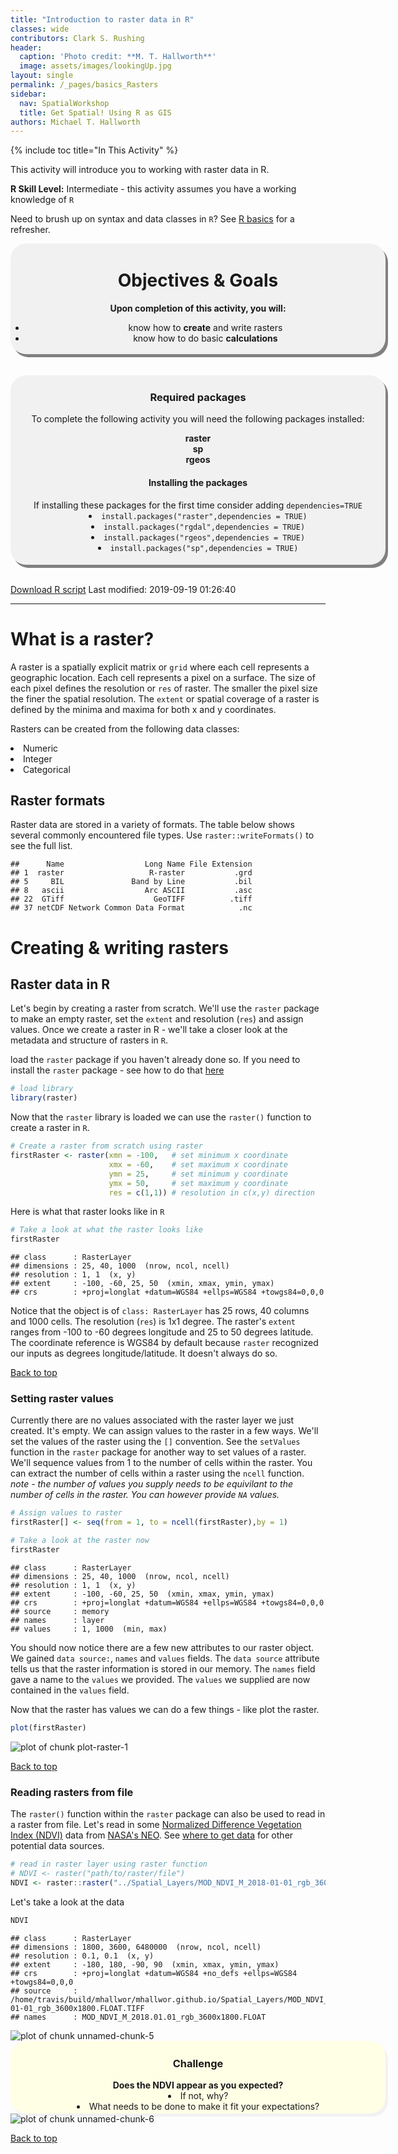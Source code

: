 ```yaml
---
title: "Introduction to raster data in R"
classes: wide
contributors: Clark S. Rushing
header:
  caption: 'Photo credit: **M. T. Hallworth**'
  image: assets/images/lookingUp.jpg
layout: single
permalink: /_pages/basics_Rasters
sidebar:
  nav: SpatialWorkshop
  title: Get Spatial! Using R as GIS
authors: Michael T. Hallworth
---
```

<a name="TOP"></a>

{% include toc title="In This Activity" %}


This activity will introduce you to working with raster data in R.

**R Skill Level:** Intermediate - this activity assumes you have a working knowledge of `R` 

Need to brush up on syntax and data classes in `R`? See <a href= "{{ site.baseurl }}/_pages/R_basics" target = "_blank">R basics</a> for a refresher.

<div style="background-color:rgba(0, 0, 0, 0.0470588); border-radius: 25px; text-align:center; vertical-align: middle; padding:3px 0; width: 600px; margin: auto; box-shadow: 4px 5px gray;">

<h1>Objectives & Goals</h1>      
<b>Upon completion of this activity, you will:</b>
<ul>
<li>know how to <strong>create</strong> and write rasters</li>   
<li>know how to do basic <strong>calculations</strong></li>
</ul>
</div>

<br>
<br>
<a name="install.packages"></a>
<div style="background-color:rgba(0, 1, 1, 0.0470588); border-radius: 25px; text-align:center; vertical-align: middle; padding:2px 0; width: 600px; margin: auto; box-shadow: 4px 5px gray;">

<h3> Required packages</h3> 
To complete the following activity you will need the following packages installed:

<strong>raster</strong>                  
<strong>sp</strong>        
<strong>rgeos</strong>            
  
<h4>Installing the packages</h4>     
If installing these packages for the first time consider adding <code>dependencies=TRUE</code>        

<li><code>install.packages("raster",dependencies = TRUE)</code></li>
<li><code>install.packages("rgdal",dependencies = TRUE)</code></li>
<li><code>install.packages("rgeos",dependencies = TRUE)</code></li>
<li><code>install.packages("sp",dependencies = TRUE)</code></li>
<br> 
</div>
        
<br>

<a href="https://raw.githubusercontent.com/mhallwor/mhallwor.github.io/develop/Rscripts/basics_Rasters.R" target="_blank" class="btn btn--info">Download R script</a> Last modified: 2019-09-19 01:26:40

<hr> 

# What is a raster?    
A raster is a spatially explicit matrix or `grid` where each cell represents a geographic location. Each cell represents a pixel on a surface. The size of each pixel defines the resolution or `res` of raster. The smaller the pixel size the finer the spatial resolution. The `extent` or spatial coverage of a raster is defined by the minima and maxima for both x and y coordinates.

Rasters can be created from the following data classes:
<ui>
<li> Numeric </li>
<li> Integer </li>
<li> Categorical </li>
</ui>

## Raster formats 
Raster data are stored in a variety of formats. The table below shows several commonly encountered file types. Use <code>raster::writeFormats()</code> to see the full list. 


```
##      Name                  Long Name File Extension
## 1  raster                   R-raster           .grd
## 5     BIL               Band by Line           .bil
## 8   ascii                  Arc ASCII           .asc
## 22  GTiff                    GeoTIFF          .tiff
## 37 netCDF Network Common Data Format            .nc
```

# Creating & writing rasters   
## Raster data in R
Let's begin by creating a raster from scratch. We'll use the `raster` package to make an empty raster, set the `extent` and resolution (`res`) and assign values. Once we create a raster in R - we'll take a closer look at the metadata and structure of rasters in `R`.

load the `raster` package if you haven't already done so. If you need to install the `raster` package - see how to do that [here](#install.packages)

```r
# load library
library(raster)
```

Now that the `raster` library is loaded we can use the `raster()` function to create a raster in `R`. 

```r
# Create a raster from scratch using raster
firstRaster <- raster(xmn = -100,   # set minimum x coordinate
                      xmx = -60,    # set maximum x coordinate
                      ymn = 25,     # set minimum y coordinate
                      ymx = 50,     # set maximum y coordinate
                      res = c(1,1)) # resolution in c(x,y) direction
```

Here is what that raster looks like in `R`

```r
# Take a look at what the raster looks like
firstRaster
```

```
## class      : RasterLayer 
## dimensions : 25, 40, 1000  (nrow, ncol, ncell)
## resolution : 1, 1  (x, y)
## extent     : -100, -60, 25, 50  (xmin, xmax, ymin, ymax)
## crs        : +proj=longlat +datum=WGS84 +ellps=WGS84 +towgs84=0,0,0
```
Notice that the object is of `class: RasterLayer` has 25 rows, 40 columns and 1000 cells. The resolution (`res`) is 1x1 degree. The raster's `extent` ranges from -100 to -60 degrees longitude and 25 to 50 degrees latitude. The coordinate reference is WGS84 by default because `raster` recognized our inputs as degrees longitude/latitude. It doesn't always do so. 

<a href="#TOP">Back to top</a>

### Setting raster values
Currently there are no values associated with the raster layer we just created. It's empty. We can assign values to the raster in a few ways. We'll set the values of the raster using the `[]` convention. See the `setValues` function in the `raster` package for another way to set values of a raster. We'll sequence values from 1 to the number of cells within the raster. You can extract the number of cells within a raster using the `ncell` function.   
*note - the number of values you supply needs to be equivilant to the number of cells in the raster. You can however provide `NA` values.*

```r
# Assign values to raster 
firstRaster[] <- seq(from = 1, to = ncell(firstRaster),by = 1)

# Take a look at the raster now
firstRaster
```

```
## class      : RasterLayer 
## dimensions : 25, 40, 1000  (nrow, ncol, ncell)
## resolution : 1, 1  (x, y)
## extent     : -100, -60, 25, 50  (xmin, xmax, ymin, ymax)
## crs        : +proj=longlat +datum=WGS84 +ellps=WGS84 +towgs84=0,0,0 
## source     : memory
## names      : layer 
## values     : 1, 1000  (min, max)
```

You should now notice there are a few new attributes to our raster object. We gained `data source:`, `names` and `values` fields. The `data source` attribute tells us that the raster information is stored in our memory. The `names` field gave a name to the `values` we provided. The `values` we supplied are now contained in the `values` field. 

Now that the raster has values we can do a few things - like plot the raster.

```r
plot(firstRaster)
```

<img src="/figure/pages/basics_Rasters/plot-raster-1-1.png" title="plot of chunk plot-raster-1" alt="plot of chunk plot-raster-1" style="display: block; margin: auto;" />

<a href="#TOP">Back to top</a>

### Reading rasters from file

The `raster()` function within the `raster` package can also be used to read in a raster from file. Let's read in some <a href = "https://neo.sci.gsfc.nasa.gov/view.php?datasetId=MOD_NDVI_M&date=2018-01-01" target="_blank">Normalized Difference Vegetation Index (NDVI)</a> data from <a href="https://neo.sci.gsfc.nasa.gov/" target="_blank">NASA's NEO</a>. See <a href = "https://mhallwor.github.io/_pages/whereToGetData.html" target = "_blank">where to get data</a> for other potential data sources. 


```r
# read in raster layer using raster function
# NDVI <- raster("path/to/raster/file")
NDVI <- raster::raster("../Spatial_Layers/MOD_NDVI_M_2018-01-01_rgb_3600x1800.FLOAT.TIFF")
```

Let's take a look at the data

```r
NDVI
```

```
## class      : RasterLayer 
## dimensions : 1800, 3600, 6480000  (nrow, ncol, ncell)
## resolution : 0.1, 0.1  (x, y)
## extent     : -180, 180, -90, 90  (xmin, xmax, ymin, ymax)
## crs        : +proj=longlat +datum=WGS84 +no_defs +ellps=WGS84 +towgs84=0,0,0 
## source     : /home/travis/build/mhallwor/mhallwor.github.io/Spatial_Layers/MOD_NDVI_M_2018-01-01_rgb_3600x1800.FLOAT.TIFF 
## names      : MOD_NDVI_M_2018.01.01_rgb_3600x1800.FLOAT
```

<img src="/figure/pages/basics_Rasters/unnamed-chunk-5-1.png" title="plot of chunk unnamed-chunk-5" alt="plot of chunk unnamed-chunk-5" style="display: block; margin: auto;" />
<div style="background-color: #ffffe6; border-radius: 25px; text-align:center; vertical-align: middle; padding: 3px 0; margin: auto; width:600px; box-shadow: 4px 5px #f2f2f2;"> 
<h3><strong>Challenge</strong></h3>
<strong>Does the NDVI appear as you expected?</strong>
<li> If not, why? </li>
<li> What needs to be done to make it fit your expectations?</li>
</div>
<img src="/figure/pages/basics_Rasters/unnamed-chunk-6-1.png" title="plot of chunk unnamed-chunk-6" alt="plot of chunk unnamed-chunk-6" style="display: block; margin: auto;" />

<a href="#TOP">Back to top</a>
